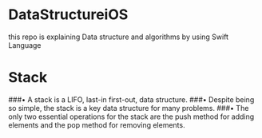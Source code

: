 # DataStructureiOS
 this repo is explaining Data structure and algorithms by using Swift Language
 
 
 # Stack 
 
###• A stack is a LIFO, last-in first-out, data structure.
###• Despite being so simple, the stack is a key data structure for many problems.
###• The only two essential operations for the stack are the push method for adding elements and the pop method for removing elements.
